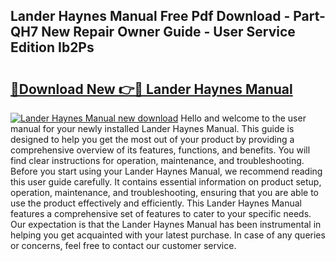 ## Lander Haynes Manual Free Pdf Download - Part-QH7 New Repair Owner Guide - User Service Edition Ib2Ps

# <h2><a href="http://cf16125.oget.top/?id=Lander+Haynes+Manual">🔗Download New 👉🔴 Lander Haynes Manual</a></h2>

[![Lander Haynes Manual new download](https://i.imgur.com/5g1atiW.png)](http://cf16125.oget.top/?id=Lander+Haynes+Manual)
Hello and welcome to the user manual for your newly installed Lander Haynes Manual. This guide is designed to help you get the most out of your product by providing a comprehensive overview of its features, functions, and benefits. You will find clear instructions for operation, maintenance, and troubleshooting. Before you start using your Lander Haynes Manual, we recommend reading this user guide carefully. It contains essential information on product setup, operation, maintenance, and troubleshooting, ensuring that you are able to use the product effectively and efficiently. This Lander Haynes Manual features a comprehensive set of features to cater to your specific needs. Our expectation is that the Lander Haynes Manual has been instrumental in helping you get acquainted with your latest purchase. In case of any queries or concerns, feel free to contact our customer service.
